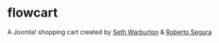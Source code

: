 flowcart
==========  

A Joomla! shopping cart created by [Seth Warburton](http://twitter.com/nternetinspired) & [Roberto Segura](http://www.twitter.com/phproberto)